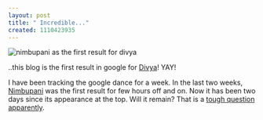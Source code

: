 ```yaml
--- 
layout: post
title: " Incredible..."
created: 1110423935
---
```

<img src="/images/google_divya.jpg" alt="nimbupani as the first result for divya"/>

..this blog is the first result in google for <a href="http://www.google.com/search?q=divya">Divya</a>! YAY!

I have been tracking the google dance for a week. In the last two weeks, <a href="http://nimbupani.com">Nimbupani</a> was the first result for few hours off and on. Now it has been two days since its appearance at the top. Will it remain? That is a <a href="http://www.kuro5hin.org/story/2003/1/27/221829/873">tough question apparently</a>.
